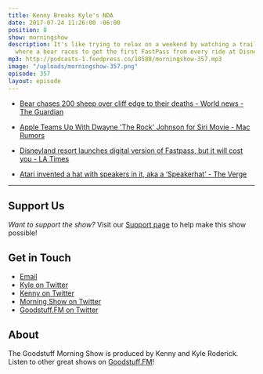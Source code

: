 ```yaml
---
title: Kenny Breaks Kyle's NDA
date: 2017-07-24 11:26:00 -06:00
position: 8
show: morningshow
description: It's like trying to relax on a weekend by watching a trailer for a movie
  where a bear races to get the first FastPass from every ride at Disneyland.
mp3: http://podcasts-1.feedpress.co/10588/morningshow-357.mp3
image: "/uploads/morningshow-357.png"
episode: 357
layout: episode
---
```


* [Bear chases 200 sheep over cliff edge to their deaths - World news - The Guardian](https://www.theguardian.com/world/2017/jul/23/bear-chases-200-sheep-over-cliff-edge-france-spain)

* [Apple Teams Up With Dwayne 'The Rock' Johnson for Siri Movie - Mac Rumors](https://www.macrumors.com/2017/07/23/apple-dwayne-johnson-siri-movie/)

* [Disneyland resort launches digital version of Fastpass, but it will cost you - LA Times](http://www.latimes.com/business/la-fi-disney-maxpass-20170719-story.html)

* [Atari invented a hat with speakers in it, aka a ‘Speakerhat’ - The Verge](https://www.theverge.com/circuitbreaker/2017/7/20/16003062/atari-speakerhat-release-beta-test)

---

## Support Us
*Want to support the show?* Visit our [Support page](https://goodstuff.fm/support) to help make this show possible!

## Get in Touch
* [Email](mailto:kyle@goodstuff.fm)
* [Kyle on Twitter](http://twitter.com/dogburps)
* [Kenny on Twitter](http://twitter.com/pizzarobotics)
* [Morning Show on Twitter](http://twitter.com/morningshowam)
* [Goodstuff.FM on Twitter](http://twitter.com/goodstufffm)

## About
The Goodstuff Morning Show is produced by Kenny and Kyle Roderick. Listen to other great shows on [Goodstuff.FM](http://goodstuff.fm/shows)!